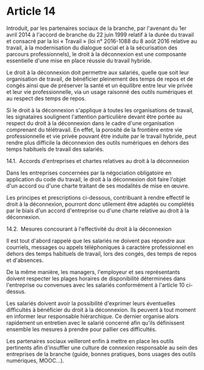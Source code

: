 # Article 14

  
Introduit, par les partenaires sociaux de la branche, par l'avenant du 1er avril 2014 à l'accord de branche du 22 juin 1999 relatif à la durée du travail et consacré par la loi « Travail » (loi n° 2016-1088 du 8 août 2016 relative au travail, à la modernisation du dialogue social et à la sécurisation des parcours professionnels), le droit à la déconnexion est une composante essentielle d'une mise en place réussie du travail hybride.

Le droit à la déconnexion doit permettre aux salariés, quelle que soit leur organisation de travail, de bénéficier pleinement des temps de repos et de congés ainsi que de préserver la santé et un équilibre entre leur vie privée et leur vie professionnelle, via un usage raisonné des outils numériques et au respect des temps de repos.

Si le droit à la déconnexion s'applique à toutes les organisations de travail, les signataires soulignent l'attention particulière devant être portée au respect du droit à la déconnexion dans le cadre d'une organisation comprenant du télétravail. En effet, la porosité de la frontière entre vie professionnelle et vie privée pouvant être induite par le travail hybride, peut rendre plus difficile la déconnexion des outils numériques en dehors des temps habituels de travail des salariés.

14.1. Accords d'entreprises et chartes relatives au droit à la déconnexion

Dans les entreprises concernées par la négociation obligatoire en application du code du travail, le droit à la déconnexion doit faire l'objet d'un accord ou d'une charte traitant de ses modalités de mise en œuvre.

Les principes et prescriptions ci-dessous, contribuant à rendre effectif le droit à la déconnexion, pourront donc utilement être adaptés ou complétés par le biais d'un accord d'entreprise ou d'une charte relative au droit à la déconnexion.

14.2. Mesures concourant à l'effectivité du droit à la déconnexion

Il est tout d'abord rappelé que les salariés ne doivent pas répondre aux courriels, messages ou appels téléphoniques à caractère professionnel en dehors des temps habituels de travail, lors des congés, des temps de repos et d'absences.

De la même manière, les managers, l'employeur et ses représentants doivent respecter les plages horaires de disponibilité déterminées dans l'entreprise ou convenues avec les salariés conformément à l'article 10 ci-dessus.

Les salariés doivent avoir la possibilité d'exprimer leurs éventuelles difficultés à bénéficier du droit à la déconnexion. Ils peuvent à tout moment en informer leur responsable hiérarchique. Ce dernier organise alors rapidement un entretien avec le salarié concerné afin qu'ils définissent ensemble les mesures à prendre pour pallier ces difficultés.

Les partenaires sociaux veilleront enfin à mettre en place les outils pertinents afin d'insuffler une culture de connexion responsable au sein des entreprises de la branche (guide, bonnes pratiques, bons usages des outils numériques, MOOC…).

  
